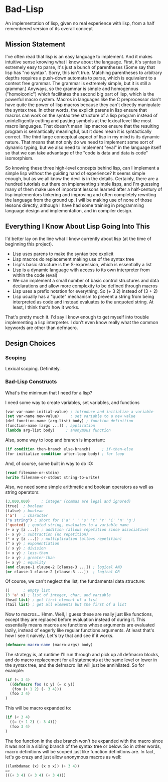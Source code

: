Bad-Lisp
========

An implementation of lisp, given no real experience with lisp, from a half
remembered version of its overall concept

Mission Statement
-----------------

I've often read that lisp is an easy language to implement. And it makes
intuitive sense knowing what I know about the language. First, it's syntax is
extremely easy to parse, it's just a bunch of parentheses (Some say that lisp
has "no syntax". Sorry, this isn't true. Matching parentheses to arbitrary
depths requires a push-down automata to parse, which is equivalent to a context
free grammar. The grammar is extremely simple, but it is still a grammar.)
Anyways, so the grammar is simple and homogenous ("homoiconic") which
facilitates the second big part of lisp, which is the powerful macro
system. Macros in languages like the C preprocessor don't have quite the power
of lisp macros because they can't directly manipulate the syntax tree. In other
words, the explicit parens in lisp ensure that macros can work on the syntax
tree structure of a lisp program instead of unintelligently cutting and pasting
symbols at the lexical level like most macro languages. That doesn't mean lisp
macros ensure that the resulting program is semantically meaningful, but it does
mean it is syntactically correct. The third large conceptual aspect of lisp in
my mind is its dynamic nature. That means that not only do we need to implement
some sort of dynamic typing, but we also need to implement "eval" in the
language itself so that we can take advantage of the "code is data and data is
code" isomorphism.

So knowing these three high-level concepts behind lisp, can I implement a simple
lisp without the guiding hand of experience? It seems simple enough, but as we
all know the devil is in the details. Certainly, there are a hundred tutorials
out there on implementing simple lisps, and I'm guessing many of them make use
of important lessons learned after a half-century of lisp implementors tinkering
and improving and often completely rewriting the language from the ground up. I
will be making use of none of those lessons directly, although I have had some
training in programming language design and implementation, and in compiler
design.

Everything I Know About Lisp Going Into This
---------------------------------------------

I'd better lay on the line what I know currently about lisp (at the time of
beginning this project).
 * Lisp uses parens to make the syntax tree explicit
 * Lisp macros do replacement making use of the syntax tree
 * Lisp's basic structure is the S-expression, which is essentially a list
 * Lisp is a dynamic language with access to its own interpreter from within the
   code (eval)
 * We can implement a small number of basic control structures and data
   declarations and allow more complexity to be defined through macros
 * Lisp uses a prefix notation for everything. So (+ 3 2) instead of (3 + 2)
 * Lisp usually has a "quote" mechanism to prevent a string from being
   interpreted as code and instead evaluates to the unquoted string. At least, I
   think that's how it works.

That's pretty much it. I'd say I know enough to get myself into trouble
implementing a lisp interpreter. I don't even know really what the common
keywords are other than defmacro.

Design Choices
--------------

### Scoping

Lexical scoping. Definitely.

### Bad-Lisp Constructs

What's the minimum that I need for a lisp?

I need some way to create variables, set variables, and functions

```lisp
(var var-name initial-value) ; introduce and initialize a variable
(set var-name new-value)     ; set variable to a new value
(def function-name (arg-list) body) ; function definition
(function-name [args ...]) ; application
(lambda arg-list body)     ; anonymous function
```

Also, some way to loop and branch is important:

```lisp
(if condition then-branch else-branch)     ; if-then-else
(for initialize condition after-loop body) ; for loop
```
    
And, of course, some built in way to do IO:

```lisp
(read filename-or-stdin)
(write filename-or-stdout string-to-write)
```
    
Also, we need some simple arithmetic and boolean operators as well as string
operators:
 
```lisp
(3,000,000)     ; integer (commas are legal and ignored)
(true)  ; boolean
(false) ; boolean
('a')   ; character
("a string") ; short for ('a' ' ' 's' 't' 'r' 'i' 'n' 'g')
('quoted) ; quoted string, evaluates to a variable name
(+ x y [z ...]) ; addition (allows repetition since associative)
(- x y) ; subtraction (no repetition)
(* x y [z ...]) ; multiplication (allows repetition)
(^ x y) ; exponentiation
(/ x y) ; division
(< x y) ; less-than
(> x y) ; greater-than
(= x y) ; equality
(and clause-1 clause-2 [clause-3 ...]) ; logical AND
(or clause-1 clause-2 [clause-3 ...])  ; logical OR
```
    
Of course, we can't neglect the list, the fundamental data structure:

```lisp
()      ; empty list
(3 'a' x) ; list of integer, char, and variable
(head list) ; get first element of a list
(tail list) ; get all elements but the first of a list
```

Now to macros... Hmm. Well, I guess these are really just like functions, except
they are replaced before evaluation instead of during it. This essentially means
macros are functions whose arguments are evaluated lazily, instead of eagerly
like regular functions arguments. At least that's how I see it naively. Let's
try that and see if it works.

```lisp
(defmacro macro-name (macro-args) body)
```

The strategy is, at runtime I'll run through and pick up all defmacro blocks,
and do macro replacement for all statements at the same level or lower in the
syntax tree, and the defmacro list will just be annihilated. So for example:

```lisp
(if (< 3 4)
  ((defmacro foo (x y) (= x y))
   (foo (+ 1 2) (- 3 4)))
  (foo 3 4)
)
```
    
This will be macro expanded to:

```lisp
(if (< 3 4)
  ((= (+ 1 2) (- 3 4)))
  (foo 3 4)
)
```
   
The foo function in the else branch won't be expanded with the macro since it
was not in a sibling branch of the syntax tree or below. So in other words,
macro definitions will be scoped just like function definitions are. In fact,
let's go crazy and just allow anonymous macros as well:

```lisp
((lambdamac (x) (x x x)) (+ 3 4))
=>
(((+ 3 4) (+ 3 4) (+ 3 4)))
```
